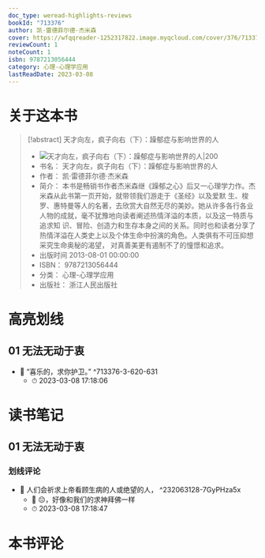 ```yaml
---
doc_type: weread-highlights-reviews
bookId: "713376"
author: 凯·雷德菲尔德·杰米森
cover: https://wfqqreader-1252317822.image.myqcloud.com/cover/376/713376/t7_713376.jpg
reviewCount: 1
noteCount: 1
isbn: 9787213056444
category: 心理-心理学应用
lastReadDate: 2023-03-08
---
```

# 关于这本书
> [!abstract] 天才向左，疯子向右（下）：躁郁症与影响世界的人
> - ![ 天才向左，疯子向右（下）：躁郁症与影响世界的人|200](https://wfqqreader-1252317822.image.myqcloud.com/cover/376/713376/t7_713376.jpg)
> - 书名： 天才向左，疯子向右（下）：躁郁症与影响世界的人
> - 作者： 凯·雷德菲尔德·杰米森
> - 简介： 本书是畅销书作者杰米森继《躁郁之心》后又一心理学力作。杰米森从此书第一页开始，就带领我们游走于《圣经》以及爱默
生、梭罗、惠特曼等人的名著，去欣赏大自然无尽的美妙。她从许多各行各业人物的成就，毫不犹豫地向读者阐述热情洋溢的本质，以及这一特质与追求知 
识、冒险、创造力和生存本身之间的关系。同时也和读者分享了热情洋溢在人类史上以及个体生命中扮演的角色。人类俱有不可压抑想采究生命奥秘的渴望，
对真善美更有遏制不了的憧憬和追求。
> - 出版时间 2013-08-01 00:00:00
> - ISBN： 9787213056444
> - 分类： 心理-心理学应用
> - 出版社： 浙江人民出版社

# 高亮划线

## 01 无法无动于衷


- 📌 “喜乐的，求你护卫。” ^713376-3-620-631
    - ⏱ 2023-03-08 17:18:06 
# 读书笔记

## 01 无法无动于衷

### 划线评论
- 📌 人们会祈求上帝看顾生病的人或绝望的人，  ^232063128-7GyPHza5x
    - 💭 😔，好像和我们的求神拜佛一样
    - ⏱ 2023-03-08 17:18:47
   
# 本书评论
